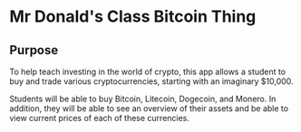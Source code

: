 # Mr Donald's Class Bitcoin Thing

## Purpose

To help teach investing in the world of crypto, this app allows a student to buy and trade various cryptocurrencies, starting with an imaginary $10,000.

Students will be able to buy Bitcoin, Litecoin, Dogecoin, and Monero. In addition, they will be able to see an overview of their assets and be able to view current prices of each of these currencies.